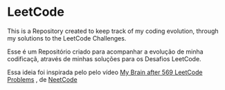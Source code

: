 # LeetCode

This is a Repository created to keep track of my coding evolution, through my solutions to the LeetCode Challenges.

Esse é um Repositório criado para acompanhar a evolução de minha codificaçã, através de minhas soluções para os Desafios LeetCode.

Essa ideia foi inspirada pelo pelo vídeo [My Brain after 569 LeetCode Problems](https://www.youtube.com/watch?v=8wysIxzqgPI) , de [NeetCode](https://www.youtube.com/@NeetCode)
